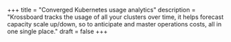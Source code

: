 +++
title = "Converged Kubernetes usage analytics"
description = "Krossboard tracks the usage of all your clusters over time, it helps forecast capacity scale up/down, so to anticipate and master operations costs, all in one single place."
draft = false
+++
